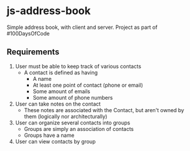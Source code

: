 # js-address-book
Simple address book, with client and server. Project as part of #100DaysOfCode

## Requirements

1. User must be able to keep track of various contacts
    - A contact is defined as having
        - A name
        - At least one point of contact (phone or email)
        - Some amount of emails
        - Some amount of phone numbers
2. User can take notes on the contact
    - These notes are associated with the Contact, but aren't owned by them (logically nor architecturally)
3. User can organize several contacts into groups
    - Groups are simply an association of contacts
    - Groups have a name
4. User can view contacts by group
